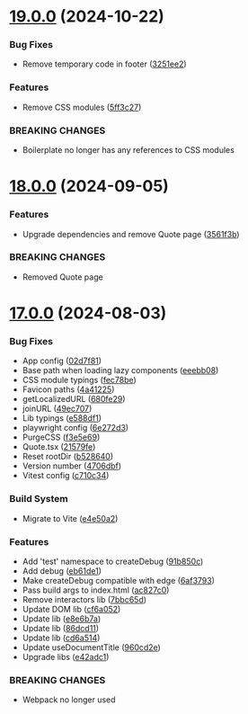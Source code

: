 # [19.0.0](https://github.com/andrewscwei/react-static-starter-kit/compare/v18.0.0...v19.0.0) (2024-10-22)


### Bug Fixes

* Remove temporary code in footer ([3251ee2](https://github.com/andrewscwei/react-static-starter-kit/commit/3251ee20b7125c28b9252fa83789bfbf32e84517))


### Features

* Remove CSS modules ([5ff3c27](https://github.com/andrewscwei/react-static-starter-kit/commit/5ff3c2786d30a055a71edece0e996f5cd73f9e10))


### BREAKING CHANGES

* Boilerplate no longer has any references to CSS modules

# [18.0.0](https://github.com/andrewscwei/react-static-starter-kit/compare/v17.0.0...v18.0.0) (2024-09-05)

### Features

-   Upgrade dependencies and remove Quote page ([3561f3b](https://github.com/andrewscwei/react-static-starter-kit/commit/3561f3ba6445c7d0e8ce03d07bb347241c22ee66))

### BREAKING CHANGES

-   Removed Quote page

# [17.0.0](https://github.com/andrewscwei/react-static-starter-kit/compare/v16.1.0...v17.0.0) (2024-08-03)

### Bug Fixes

-   App config ([02d7f81](https://github.com/andrewscwei/react-static-starter-kit/commit/02d7f81c95829fbdb056eabefcde16508039bae5))
-   Base path when loading lazy components ([eeebb08](https://github.com/andrewscwei/react-static-starter-kit/commit/eeebb080b7bbfc885353135672eaeaa0c22c9ae4))
-   CSS module typings ([fec78be](https://github.com/andrewscwei/react-static-starter-kit/commit/fec78be273ec0ec4d3e5129fcce9e0609ca8c397))
-   Favicon paths ([4a41225](https://github.com/andrewscwei/react-static-starter-kit/commit/4a41225c05e6428ec0136c16c83ca42b0d3d8d83))
-   getLocalizedURL ([680fe29](https://github.com/andrewscwei/react-static-starter-kit/commit/680fe29f8945302fb21f278b0f4c6cc0f23b7b4b))
-   joinURL ([49ec707](https://github.com/andrewscwei/react-static-starter-kit/commit/49ec7073b4f071c7c0ea612e676711eaa60f44d4))
-   Lib typings ([e588df1](https://github.com/andrewscwei/react-static-starter-kit/commit/e588df1db158b65e14bfee250af3fcda79d58940))
-   playwright config ([6e272d3](https://github.com/andrewscwei/react-static-starter-kit/commit/6e272d31d044392103ba6a551d0eae1c4a3f9379))
-   PurgeCSS ([f3e5e69](https://github.com/andrewscwei/react-static-starter-kit/commit/f3e5e698646aba8b754aace162fc728a1174178f))
-   Quote.tsx ([21579fe](https://github.com/andrewscwei/react-static-starter-kit/commit/21579feda4c662a797a02ebf0929a4ed597aba90))
-   Reset rootDir ([b528640](https://github.com/andrewscwei/react-static-starter-kit/commit/b528640837685bf1f1f873841c6beea45837de65))
-   Version number ([4706dbf](https://github.com/andrewscwei/react-static-starter-kit/commit/4706dbf1923fbce03f47a7db0caf6e3ff5784811))
-   Vitest config ([c710c34](https://github.com/andrewscwei/react-static-starter-kit/commit/c710c34b5de8dda8cf48836d106b83939a2d7cef))

### Build System

-   Migrate to Vite ([e4e50a2](https://github.com/andrewscwei/react-static-starter-kit/commit/e4e50a2e30b3577486e949e340a0a719b36ec7e9))

### Features

-   Add 'test' namespace to createDebug ([91b850c](https://github.com/andrewscwei/react-static-starter-kit/commit/91b850ce268a5c2ecbc6f4eec8c4a63b422dbb7e))
-   Add debug ([eb61de1](https://github.com/andrewscwei/react-static-starter-kit/commit/eb61de15153eeabe13688ec030f4946ffe5c0594))
-   Make createDebug compatible with edge ([6af3793](https://github.com/andrewscwei/react-static-starter-kit/commit/6af379390dca0354296a04cff2c77f5dddf13c9d))
-   Pass build args to index.html ([ac827c0](https://github.com/andrewscwei/react-static-starter-kit/commit/ac827c0760fe66b9145a716c809a2a635f9e2d6a))
-   Remove interactors lib ([7bbc65d](https://github.com/andrewscwei/react-static-starter-kit/commit/7bbc65d88333813bb08f66b0822585792c76de9f))
-   Update DOM lib ([cf6a052](https://github.com/andrewscwei/react-static-starter-kit/commit/cf6a052c4a424542ddecd8bc7213065bafad2907))
-   Update lib ([e8e6b7a](https://github.com/andrewscwei/react-static-starter-kit/commit/e8e6b7a7c21b7fcaae1a29fea0d64fbb001984cb))
-   Update lib ([86dcd11](https://github.com/andrewscwei/react-static-starter-kit/commit/86dcd11b49963127e7e107d27ba7197f7431c994))
-   Update lib ([cd6a514](https://github.com/andrewscwei/react-static-starter-kit/commit/cd6a514945d4fcbcc974b5aa3681a12ac97d1d2b))
-   Update useDocumentTitle ([960cd2e](https://github.com/andrewscwei/react-static-starter-kit/commit/960cd2ec3943ebf7310a1174367e950c23230748))
-   Upgrade libs ([e42adc1](https://github.com/andrewscwei/react-static-starter-kit/commit/e42adc12528a043e39777cbe1356f47354b0ebf4))

### BREAKING CHANGES

-   Webpack no longer used
